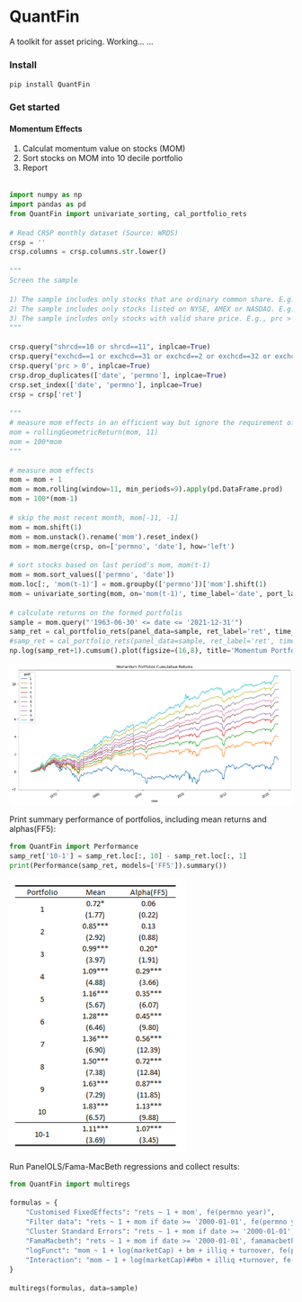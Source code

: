 # QuantFin
A toolkit for asset pricing.
Working... ...

### Install

```consol
pip install QuantFin
```

### Get started

#### Momentum Effects

1) Calculat momentum value on stocks (MOM)
2) Sort stocks on MOM into 10 decile portfolio
3) Report 

```Python

import numpy as np
import pandas as pd
from QuantFin import univariate_sorting, cal_portfolio_rets

# Read CRSP monthly dataset (Source: WRDS)
crsp = ''
crsp.columns = crsp.columns.str.lower()

"""
Screen the sample

1) The sample includes only stocks that are ordinary common share. E.g., shrcd == 10 or 11.
2) The sample includes only stocks listed on NYSE, AMEX or NASDAQ. E.g., exchcd is 1,2,3,31,32 or 33.
3) The sample includes only stocks with valid share price. E.g., prc > 0.
"""

crsp.query("shrcd==10 or shrcd==11", inplcae=True)
crsp.query("exchcd==1 or exchcd==31 or exchcd==2 or exchcd==32 or exchcd==3 or exchcd==33", inplcae=True)
crsp.query('prc > 0', inplcae=True)
crsp.drop_duplicates(['date', 'permno'], inplcae=True)
crsp.set_index(['date', 'permno'], inplcae=True)
crsp = crsp['ret']

"""
# measure mom effects in an efficient way but ignore the requirement of minimum observations
mom = rollingGeometricReturn(mom, 11)
mom = 100*mom
"""

# measure mom effects
mom = mom + 1
mom = mom.rolling(window=11, min_periods=9).apply(pd.DataFrame.prod)
mom = 100*(mom-1)

# skip the most recent month, mom[-11, -1]
mom = mom.shift(1) 
mom = mom.unstack().rename('mom').reset_index()
mom = mom.merge(crsp, on=['permno', 'date'], how='left')

# sort stocks based on last period's mom, mom(t-1)
mom = mom.sort_values(['permno', 'date'])
mom.loc[:, 'mom(t-1)'] = mom.groupby(['permno'])['mom'].shift(1)
mom = univariate_sorting(mom, on='mom(t-1)', time_label='date', port_label='port', method='smart')

# calculate returns on the formed portfolis
sample = mom.query("'1963-06-30' <= date <= '2021-12-31'")
samp_ret = cal_portfolio_rets(panel_data=sample, ret_label='ret', time_label='date', port_label='port')
#samp_ret = cal_portfolio_rets(panel_data=sample, ret_label='ret', time_label='date', port_label='port', weight_on='marketCap') # calcualte value-weighted returns for portfolios
np.log(samp_ret+1).cumsum().plot(figsize=(16,8), title='Momentum Portfolios Cumulative Returns')
```
![Momentum Portfolios Returns](momPortsRets.png)

Print summary performance of portfolios, including mean returns and alphas(FF5):
```python
from QuantFin import Performance
samp_ret['10-1'] = samp_ret.loc[:, 10] - samp_ret.loc[:, 1]
print(Performance(samp_ret, models=['FF5']).summary())
```

![Momentum Portfolios Returns](momRetsMean2.png)

Run PanelOLS/Fama-MacBeth regressions and collect results:

```python
from QuantFin import multiregs

formulas = {
    "Customised FixedEffects": "rets ~ 1 + mom', fe(permno year)",
    "Filter data": "rets ~ 1 + mom if date >= '2000-01-01', fe(permno year)",
    "Cluster Standard Errors": "rets ~ 1 + mom if date >= '2000-01-01', fe(permno year), cluster(permno)",
    "FamaMacbeth": "rets ~ 1 + mom if date >= '2000-01-01', famamacbeth, robust",
    "logFunct": "mom ~ 1 + log(marketCap) + bm + illiq + turnover, fe(permno date), cluster(permno)",
    "Interaction": "mom ~ 1 + log(marketCap)##bm + illiq +turnover, fe(permno date), cluster(date)" 
}

multiregs(formulas, data=sample)
```